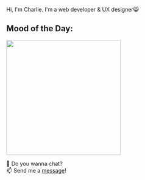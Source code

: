 
Hi, I'm Charlie.
I'm a web developer & UX designer😸

<h2>Mood of the Day:</h2>
<img src="https://media1.giphy.com/media/yYSSBtDgbbRzq/giphy.gif?cid=ecf05e47f2c54a649838a21349e3ae16b00a8b1fbcab1436&rid=giphy.gif" width="300" >


💬 Do you wanna chat?<br>📫 Send me a <a href="twitter.com/itcouldbe42">message</a>!
